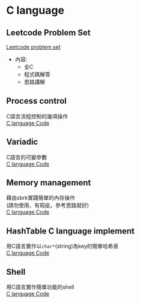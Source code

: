 # C language
## Leetcode Problem Set
[Leetcode problem set](https://github.com/Peruschi/leetcode-C/tree/main/problems)
- 內容:
  - 全C
  - 程式碼解答
  - 思路講解  

## Process control
C語言流程控制的幾項操作  
[C language Code](https://github.com/Peruschi/leetcode-C/blob/main/Process%20control.md)

## Variadic
C語言的可變參數  
[C language Code](https://github.com/Peruschi/leetcode-C/blob/main/Variadic.md)

## Memory management
藉由sbrk實踐簡單的內存操作  
(請勿使用、有瑕疵，參考思路就好)  
[C language Code](https://github.com/Peruschi/leetcode-C/blob/main/Memory%20allocator/Memory-allocator.c)

## HashTable C language implement
用C語言實作以`char*`(string)為key的簡單哈希表  
[C language Code](https://github.com/Peruschi/leetcode-C/blob/main/HashTable/HashTable.c)  

## Shell
用C語言實作簡單功能的shell  
[C language Code](https://github.com/Peruschi/leetcode-C/blob/main/Shell/shell.c)  

